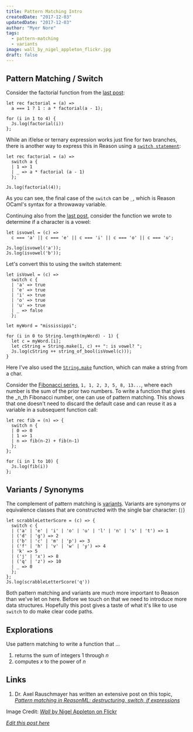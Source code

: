 ```yaml
---
title: Pattern Matching Intro
createdDate: "2017-12-03"
updatedDate: "2017-12-03"
author: "Myer Nore"
tags:
  - pattern-matching
  - variants
image: wall_by_nigel_appleton_flickr.jpg
draft: false
---
```


## Pattern Matching / Switch

Consider the factorial function from the [last post](https://codekiln.github.io/gradus-reason/steps/2017-11-19--names-and-functions/):

```reason
let rec factorial = (a) =>
  a === 1 ? 1 : a * factorial(a - 1);

for (i in 1 to 4) {
  Js.log(factorial(i))
};
```

While an if/else or ternary expression works just fine for two branches, there is another way to express this 
in Reason using a [`switch statement`](https://reasonml.github.io/guide/language/pattern-matching/#usage):

```reason
let rec factorial = (a) =>
  switch a {
  | 1 => 1
  | _ => a * factorial (a - 1)
  };

Js.log(factorial(4));
```

As you can see, the final case of the `switch` can be `_`, which is Reason OCaml's 
syntax for a throwaway variable.

Continuing also from the [last post](https://codekiln.github.io/gradus-reason/steps/2017-11-19--names-and-functions/), 
consider the function we wrote to determine if a character is a vowel:

```reason
let isvowel = (c) =>
  c === 'a' || c === 'e' || c === 'i' || c === 'o' || c === 'u';

Js.log(isvowel('a'));
Js.log(isvowel('b'));
```

Let's convert this to using the switch statement:

```reason
let isVowel = (c) =>
  switch c {
  | 'a' => true
  | 'e' => true
  | 'i' => true
  | 'o' => true
  | 'u' => true
  | _ => false
  };
  
let myWord = "mississippi";

for (i in 0 to String.length(myWord) - 1) {
  let c = myWord.[i];
  let cString = String.make(1, c) ++ ": is vowel? ";
  Js.log(cString ++ string_of_bool(isVowel(c)));
}
```

Here I've also used the [`String.make`](https://reasonml.github.io/api/String.html) function, which can 
make a string from a char.

Consider the [Fibonacci series](https://en.wikipedia.org/wiki/Fibonacci_number), 
`1, 1, 2, 3, 5, 8, 13...`, where each number is the sum of the prior two numbers.
To write a function that gives the \_n_th Fibonacci number, one can use of pattern matching.
This shows that one doesn't need to discard the default case and can reuse it as a variable 
in a subsequent function call:

```reason
let rec fib = (n) => {
  switch n {
  | 0 => 0
  | 1 => 1
  | n => fib(n-2) + fib(n-1)
  };
};

for (i in 1 to 10) {
  Js.log(fib(i))
};
```

## Variants / Synonyms

The complement of pattern matching is [variants](https://reasonml.github.io/guide/language/variant). 
Variants are synonyms or equivalence classes that are constructed with the single bar character: (`|`) 

```reason
let scrabbleLetterScore = (c) => {
  switch c {
  | ('a' | 'e' | 'i' | 'o' | 'u' | 'l' | 'n' | 's' | 't') => 1
  | ('d' | 'g') => 2
  | ('b' | 'c' | 'm' | 'p') => 3
  | ('f' | 'h' | 'v' | 'w' | 'y') => 4
  | 'k' => 5
  | ('j' | 'x') => 8
  | ('q' | 'z') => 10
  | _ => 0
  };
};
Js.log(scrabbleLetterScore('q'))
```

Both pattern matching and variants are much more important to Reason than we've let on here.
Before we touch on that we need to introduce more data structures. Hopefully this post gives 
a taste of what it's like to use `switch` to do make clear code paths.

## Explorations

Use pattern matching to write a function that ...

1.  returns the sum of integers 1 through _n_
2.  computes _x_ to the power of _n_

## Links

1.  Dr. Axel Rauschmayer has written an extensive post on this topic,
    [_Pattern matching in ReasonML: destructuring, switch, if expressions_](http://2ality.com/2017/12/pattern-matching-reasonml.html)

Image Credit: [_Wall_ by Nigel Appleton on Flickr](https://www.flickr.com/photos/nigelappleton/1464768432/in/photolist-3erjC9-PTSC9K-4nJkdk-n5aMvJ-3gHgr3-R8vP8v-EcfmZ8-9xykkt-8aNEsQ-8Cm7Ds-qoqvAX-98kGGt-8ZgtEA-pq7JYs-qV78yB-QyhbF1-QUmEbW-TYaiKG-5Nku1X-3KGy9w-PRa3Fh-QWYhSP-4Gmc7R-djCNth-PTTz7v-QWYf3F-5LPGCh-XFcT4N-aa7itJ-boqf9z-qaDy2n-PRai3y-6MfKzG-sn4PAc-PRbEih-e4haW1-p6YGQ-f4hQxr-nBveGm-4fuunE-9xWtdU-PTU3jX-EvivH-9z4MMk-9xWsCC-9bQW8-zBV5G-4Gy1QA-8Zf2o6-QWWZDT)

_[Edit this post here](https://github.com/codekiln/gradus-reason/tree/master/data/steps/2017-12-03--pattern-matching-intro/index.md)_
